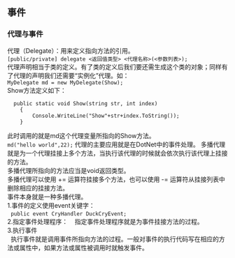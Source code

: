 ﻿## 事件
### 代理与事件
代理（Delegate）：用来定义指向方法的引用。	
	`[public/private] delegate <返回值类型> <代理名称>(<参数列表>);`  
代理声明相当于类的定义。有了类的定义后我们要还需生成这个类的对象；同样有了代理的声明我们还需要“实例化”代理。如：  
`MyDelegate md = new MyDelegate(Show);`  
Show方法定义如下： 
```
  public static void Show(string str, int index)	
    {	
        Console.WriteLine("Show"+str+index.ToString());	
    }
```
此时调用的就是md这个代理变量所指向的Show方法。	
`md("hello world",22);`
代理的主要应用就是在DotNet中的事件处理。	
多播代理就是为一个代理挂接上多个方法，当执行该代理的时候就会依次执行该代理上挂接的方法。  	
多播代理所指向的方法应当是void返回类型。  	
多播代理可以使用 += 运算符挂接多个方法，也可以使用 -= 运算符从挂接列表中删除相应的挂接方法。	
事件本身就是一种多播代理。	
1.事件的定义使用event关键字：	
  `public event CryHandler DuckCryEvent;`	  
2.指定事件处理程序：	
   指定事件处理程序就是为事件挂接方法的过程。	
3.执行事件	 
  执行事件就是调用事件所指向方法的过程。一般对事件的执行代码写在相应的方法或属性中，如果方法或属性被调用时就触发事件。	

